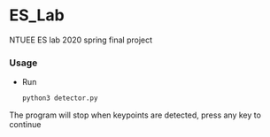 # ES_Lab
NTUEE ES lab 2020 spring final project
### Usage
+ Run
    ```bash
    python3 detector.py
    ```
The program will stop when keypoints are detected, press any key to continue
